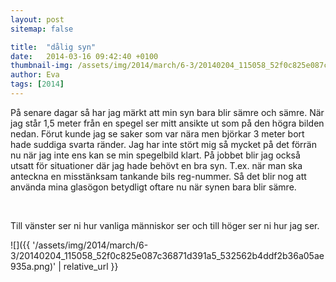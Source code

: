 ```yaml
---
layout: post
sitemap: false

title:  "dålig syn"
date:   2014-03-16 09:42:40 +0100
thumbnail-img: /assets/img/2014/march/6-3/20140204_115058_52f0c825e087c36871d391a5_532562b4ddf2b36a05ae935a.png
author: Eva
tags: [2014]
---
```


På senare dagar så har jag märkt att min syn bara blir sämre och sämre. När jag står 1,5 meter från en spegel ser mitt ansikte ut som på den högra bilden nedan. Förut kunde jag se saker som var nära men björkar 3 meter bort hade suddiga svarta ränder. Jag har inte stört mig så mycket på det förrän nu när jag inte ens kan se min spegelbild klart. På jobbet blir jag också utsatt för situationer där jag hade behövt en bra syn. T.ex. när man ska anteckna en misstänksam tankande bils reg-nummer. Så det blir nog att använda mina glasögon betydligt oftare nu när synen bara blir sämre.




 




Till vänster ser ni hur vanliga människor ser och till höger ser ni hur jag ser.

![]({{ '/assets/img/2014/march/6-3/20140204_115058_52f0c825e087c36871d391a5_532562b4ddf2b36a05ae935a.png)'  | relative_url }}

